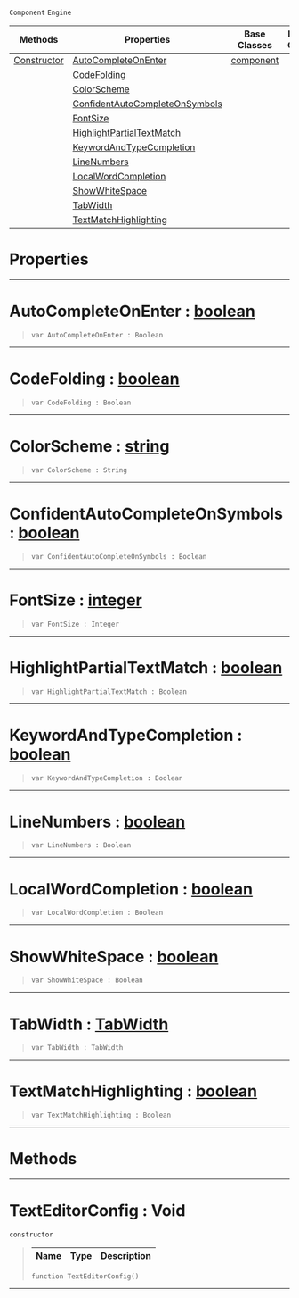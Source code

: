  `Component` `Engine`



|Methods|Properties|Base Classes|Derived Classes|
|---|---|---|---|
|[ Constructor](https://github.com/ZilchEngine/ZilchDocs/blob/master/code_reference/class_reference/texteditorconfig.markdown#texteditorconfig-void)|[ AutoCompleteOnEnter](https://github.com/ZilchEngine/ZilchDocs/blob/master/code_reference/class_reference/texteditorconfig.markdown#autocompleteonenter-zero)|[component](https://github.com/ZilchEngine/ZilchDocs/blob/master/code_reference/class_reference/component.markdown)| |
| |[ CodeFolding](https://github.com/ZilchEngine/ZilchDocs/blob/master/code_reference/class_reference/texteditorconfig.markdown#codefolding-zero-engine)| | |
| |[ ColorScheme](https://github.com/ZilchEngine/ZilchDocs/blob/master/code_reference/class_reference/texteditorconfig.markdown#colorscheme-zero-engine)| | |
| |[ ConfidentAutoCompleteOnSymbols](https://github.com/ZilchEngine/ZilchDocs/blob/master/code_reference/class_reference/texteditorconfig.markdown#confidentautocompleteons)| | |
| |[ FontSize](https://github.com/ZilchEngine/ZilchDocs/blob/master/code_reference/class_reference/texteditorconfig.markdown#fontsize-zero-engine-doc)| | |
| |[ HighlightPartialTextMatch](https://github.com/ZilchEngine/ZilchDocs/blob/master/code_reference/class_reference/texteditorconfig.markdown#highlightpartialtextmatc)| | |
| |[ KeywordAndTypeCompletion](https://github.com/ZilchEngine/ZilchDocs/blob/master/code_reference/class_reference/texteditorconfig.markdown#keywordandtypecompletion)| | |
| |[ LineNumbers](https://github.com/ZilchEngine/ZilchDocs/blob/master/code_reference/class_reference/texteditorconfig.markdown#linenumbers-zero-engine)| | |
| |[ LocalWordCompletion](https://github.com/ZilchEngine/ZilchDocs/blob/master/code_reference/class_reference/texteditorconfig.markdown#localwordcompletion-zero)| | |
| |[ ShowWhiteSpace](https://github.com/ZilchEngine/ZilchDocs/blob/master/code_reference/class_reference/texteditorconfig.markdown#showwhitespace-zero-engi)| | |
| |[ TabWidth](https://github.com/ZilchEngine/ZilchDocs/blob/master/code_reference/class_reference/texteditorconfig.markdown#tabwidth-zero-engine-doc)| | |
| |[ TextMatchHighlighting](https://github.com/ZilchEngine/ZilchDocs/blob/master/code_reference/class_reference/texteditorconfig.markdown#textmatchhighlighting-ze)| | |


 #  Properties


---  
 #  AutoCompleteOnEnter : [boolean](https://github.com/ZilchEngine/ZilchDocs/blob/master/code_reference/nada_base_types/boolean.markdown)

> 
> ``` lang=cpp, name=Nada
> var AutoCompleteOnEnter : Boolean


---  
 #  CodeFolding : [boolean](https://github.com/ZilchEngine/ZilchDocs/blob/master/code_reference/nada_base_types/boolean.markdown)

> 
> ``` lang=cpp, name=Nada
> var CodeFolding : Boolean


---  
 #  ColorScheme : [string](https://github.com/ZilchEngine/ZilchDocs/blob/master/code_reference/nada_base_types/string.markdown)

> 
> ``` lang=cpp, name=Nada
> var ColorScheme : String


---  
 #  ConfidentAutoCompleteOnSymbols : [boolean](https://github.com/ZilchEngine/ZilchDocs/blob/master/code_reference/nada_base_types/boolean.markdown)

> 
> ``` lang=cpp, name=Nada
> var ConfidentAutoCompleteOnSymbols : Boolean


---  
 #  FontSize : [integer](https://github.com/ZilchEngine/ZilchDocs/blob/master/code_reference/nada_base_types/integer.markdown)

> 
> ``` lang=cpp, name=Nada
> var FontSize : Integer


---  
 #  HighlightPartialTextMatch : [boolean](https://github.com/ZilchEngine/ZilchDocs/blob/master/code_reference/nada_base_types/boolean.markdown)

> 
> ``` lang=cpp, name=Nada
> var HighlightPartialTextMatch : Boolean


---  
 #  KeywordAndTypeCompletion : [boolean](https://github.com/ZilchEngine/ZilchDocs/blob/master/code_reference/nada_base_types/boolean.markdown)

> 
> ``` lang=cpp, name=Nada
> var KeywordAndTypeCompletion : Boolean


---  
 #  LineNumbers : [boolean](https://github.com/ZilchEngine/ZilchDocs/blob/master/code_reference/nada_base_types/boolean.markdown)

> 
> ``` lang=cpp, name=Nada
> var LineNumbers : Boolean


---  
 #  LocalWordCompletion : [boolean](https://github.com/ZilchEngine/ZilchDocs/blob/master/code_reference/nada_base_types/boolean.markdown)

> 
> ``` lang=cpp, name=Nada
> var LocalWordCompletion : Boolean


---  
 #  ShowWhiteSpace : [boolean](https://github.com/ZilchEngine/ZilchDocs/blob/master/code_reference/nada_base_types/boolean.markdown)

> 
> ``` lang=cpp, name=Nada
> var ShowWhiteSpace : Boolean


---  
 #  TabWidth : [TabWidth](https://github.com/ZilchEngine/ZilchDocs/blob/master/code_reference/enum_reference.markdown#tabwidth)

> 
> ``` lang=cpp, name=Nada
> var TabWidth : TabWidth


---  
 #  TextMatchHighlighting : [boolean](https://github.com/ZilchEngine/ZilchDocs/blob/master/code_reference/nada_base_types/boolean.markdown)

> 
> ``` lang=cpp, name=Nada
> var TextMatchHighlighting : Boolean


---  
 #  Methods


---  
 #  TextEditorConfig : Void

 `constructor`

> 
> |Name|Type|Description|
> |---|---|---|
> ``` lang=cpp, name=Nada
> function TextEditorConfig()
> ``` 


---  
 

 